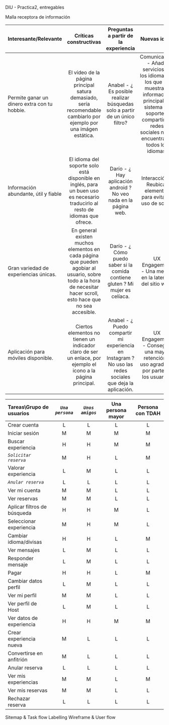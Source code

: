 DIU - Practica2, entregables

Malla receptora de información 


| Interesante/Relevante  | Críticas constructivas  | Preguntas a partir de la experiencia | Nuevas ideas |
| :---        |  :----:   | :----: | :----: |
| Permite ganar un dinero extra con tu hobbie.    | El vídeo de la página principal satura demasiado, sería recomendable cambiarlo por ejemplo por una imágen estática.  |   Anabel - ¿ Es posible realizar búsquedas solo a partir de un único filtro?   |  Comunicación - Añadir servicios en los idiomas en los que se muestra la información principal. El sistema de soporte y compartir en redes sociales no se encuentra en todos los idiomas.        |              
| Información abundante, útil y fiable      | El idioma del soporte solo está disponible en inglés, para un buen uso es necesario traducirlo al resto de idiomas que ofrece.  |  Darío - ¿ Hay aplicación android ? No veo nada en la página web. | Interacción - Reubicar elementos para evitar el uso de scroll.   |              
| Gran variedad de experiencias únicas.      | En general existen muchos elementos en cada página que pueden agobiar al usuario, sobre todo a la hora de necesitar hacer scroll, esto hace que no sea accesible.  |  Darío - ¿ Cómo puedo saber si la comida contiene gluten ? Mi mujer es celíaca.     |  UX Engagement - Una mejora en la latencia del sitio web. |              
| Aplicación para móviles disponible.        | Ciertos elementos no tienen un indicador claro de ser un enlace, por ejemplo el icono a la página principal.  | Anabel - ¿ Puedo compartir mi experiencia en Instagram ? No uso las redes sociales que deja la aplicación.  |  UX Engagement - Conseguir una mayor retención y uso agradable por parte de los usuarios.  |              


| Tareas\Grupo de usuarios | *`Una persona`* | *`Unos amigos`* | Una persona mayor | Persona con TDAH |
| :---                     | :----:  | :----:  | :----:  | :----:  |
| Crear cuenta             |   L   |    L    |    L    |    L    |
| Iniciar sesión           |   M   |    M    |    M    |    M    |
| Buscar experiencia       |   H   |    H    |    M    |    M    |
| *`Solicitar reserva`*    |   M   |    H    |    L    |    M    |
| Valorar experiencia      |   L   |    M    |    L    |    L    |
| *`Anular reserva`*       |   L   |    L    |    L    |    L    |
| Ver mi cuenta            |   M   |    M    |    L    |    L    |
| Ver reservas             |   M   |    M    |    L    |    L    |
| Aplicar filtros de búsqueda    |   H   |    H    |    M    |    L    |
| Seleccionar experiencia  |   M   |    H    |    M    |    L    |
| Cambiar idioma/divisas   |   H   |    H    |    L    |    M    |
| Ver mensajes             |   L   |    M    |    L    |    L    |
| Responder mensaje        |   L   |    M    |    L    |    L    |
| Pagar                    |   H   |    H    |    L    |    M    |
| Cambiar datos perfil     |   L   |    M    |    L    |    L    |
| Ver mi perfil            |   M   |    M    |    L    |    L    |
| Ver perfil de Host       |   L   |    M    |    L    |    L    |
| Ver datos de experiencia |   H   |    H    |    M    |    M    |
| Crear experiencia nueva  |   M   |    L    |    L    |    L    |
| Convertirse en anfitrión |   M   |    L    |    L    |    L    |
| Anular reserva           |   L   |    L    |    L    |    L    |
| Ver mis experiencias     |   M   |    M    |    L    |    M    |
| Ver mis reservas         |   M   |    M    |    L    |    L    |
| Rechazar reserva         |   L   |    L    |    L    |    L    |




Sitemap & Task flow 
Labelling 
Wireframe & User flow 
